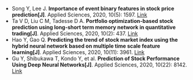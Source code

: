* Song Y, Lee J. <b>Importance of event binary features in stock price prediction[J]</b>. Applied Sciences, 2020, 10(5): 1597. [Link](https://www.mdpi.com/2076-3417/10/5/1597)
* Ta V D, Liu C M, Tadesse D A. <b>Portfolio optimization-based stock prediction using long-short term memory network in quantitative trading[J]</b>. Applied Sciences, 2020, 10(2): 437. [Link](https://www.mdpi.com/2076-3417/10/2/437)
* Hao Y, Gao Q. <b>Predicting the trend of stock market index using the hybrid neural network based on multiple time scale feature learning[J]</b>. Applied Sciences, 2020, 10(11): 3961. [Link](https://www.mdpi.com/2076-3417/10/11/3961)
* Gu Y, Shibukawa T, Kondo Y, et al. <b>Prediction of Stock Performance Using Deep Neural Networks[J]</b>. Applied Sciences, 2020, 10(22): 8142. [Link](https://www.mdpi.com/2076-3417/10/22/8142)

